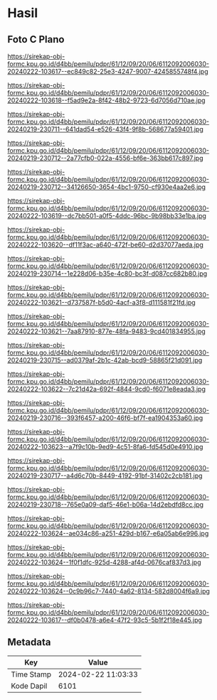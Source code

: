 # Hasil

## Foto C Plano

https://sirekap-obj-formc.kpu.go.id/d4bb/pemilu/pdpr/61/12/09/20/06/6112092006030-20240222-103617--ec849c82-25e3-4247-9007-4245855748f4.jpg

https://sirekap-obj-formc.kpu.go.id/d4bb/pemilu/pdpr/61/12/09/20/06/6112092006030-20240222-103618--f5ad9e2a-8f42-48b2-9723-6d7056d710ae.jpg

https://sirekap-obj-formc.kpu.go.id/d4bb/pemilu/pdpr/61/12/09/20/06/6112092006030-20240219-230711--641dad54-e526-43f4-9f8b-568677a59401.jpg

https://sirekap-obj-formc.kpu.go.id/d4bb/pemilu/pdpr/61/12/09/20/06/6112092006030-20240219-230712--2a77cfb0-022a-4556-bf6e-363bb617c897.jpg

https://sirekap-obj-formc.kpu.go.id/d4bb/pemilu/pdpr/61/12/09/20/06/6112092006030-20240219-230712--34126650-3654-4bc1-9750-cf930e4aa2e6.jpg

https://sirekap-obj-formc.kpu.go.id/d4bb/pemilu/pdpr/61/12/09/20/06/6112092006030-20240222-103619--dc7bb501-a0f5-4ddc-96bc-9b98bb33e1ba.jpg

https://sirekap-obj-formc.kpu.go.id/d4bb/pemilu/pdpr/61/12/09/20/06/6112092006030-20240222-103620--df11f3ac-a640-472f-be60-d2d37077aeda.jpg

https://sirekap-obj-formc.kpu.go.id/d4bb/pemilu/pdpr/61/12/09/20/06/6112092006030-20240219-230714--1e228d06-b35e-4c80-bc3f-d087cc682b80.jpg

https://sirekap-obj-formc.kpu.go.id/d4bb/pemilu/pdpr/61/12/09/20/06/6112092006030-20240222-103621--d737587f-b5d0-4acf-a3f8-d111581f21fd.jpg

https://sirekap-obj-formc.kpu.go.id/d4bb/pemilu/pdpr/61/12/09/20/06/6112092006030-20240222-103621--7aa87910-877e-48fa-9483-9cd401834955.jpg

https://sirekap-obj-formc.kpu.go.id/d4bb/pemilu/pdpr/61/12/09/20/06/6112092006030-20240219-230715--ad0379af-2b1c-42ab-bcd9-58865f21d091.jpg

https://sirekap-obj-formc.kpu.go.id/d4bb/pemilu/pdpr/61/12/09/20/06/6112092006030-20240222-103622--7c21d42a-692f-4844-9cd0-f6071e8eada3.jpg

https://sirekap-obj-formc.kpu.go.id/d4bb/pemilu/pdpr/61/12/09/20/06/6112092006030-20240219-230716--393f6457-a200-46f6-bf7f-ea1904353a60.jpg

https://sirekap-obj-formc.kpu.go.id/d4bb/pemilu/pdpr/61/12/09/20/06/6112092006030-20240222-103623--a7f9c10b-9ed9-4c51-8fa6-fd545d0e4910.jpg

https://sirekap-obj-formc.kpu.go.id/d4bb/pemilu/pdpr/61/12/09/20/06/6112092006030-20240219-230717--a4d6c70b-8449-4192-91bf-31402c2cb181.jpg

https://sirekap-obj-formc.kpu.go.id/d4bb/pemilu/pdpr/61/12/09/20/06/6112092006030-20240219-230718--765e0a09-daf5-46e1-b06a-14d2ebdfd8cc.jpg

https://sirekap-obj-formc.kpu.go.id/d4bb/pemilu/pdpr/61/12/09/20/06/6112092006030-20240222-103624--ae034c86-a251-429d-b167-e6a05ab6e996.jpg

https://sirekap-obj-formc.kpu.go.id/d4bb/pemilu/pdpr/61/12/09/20/06/6112092006030-20240222-103624--1f0f1dfc-925d-4288-af4d-0676caf837d3.jpg

https://sirekap-obj-formc.kpu.go.id/d4bb/pemilu/pdpr/61/12/09/20/06/6112092006030-20240222-103624--0c9b96c7-7440-4a62-8134-582d8004f6a9.jpg

https://sirekap-obj-formc.kpu.go.id/d4bb/pemilu/pdpr/61/12/09/20/06/6112092006030-20240222-103617--df0b0478-a6e4-47f2-93c5-5b1f2f18e445.jpg


## Metadata

| Key        | Value               |
| ---------- | ------------------- |
| Time Stamp | 2024-02-22 11:03:33 |
| Kode Dapil | 6101                |



